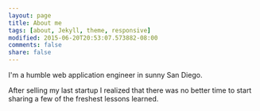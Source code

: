 ```yaml
---
layout: page
title: About me
tags: [about, Jekyll, theme, responsive]
modified: 2015-06-20T20:53:07.573882-08:00
comments: false
share: false
---
```


I'm a humble web application engineer in sunny San Diego.

After selling my last startup I realized that there was no better
time to start sharing a few of the freshest lessons learned.